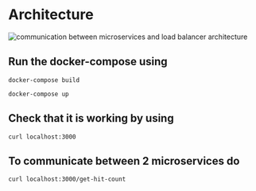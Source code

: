 # Architecture
![communication between microservices and load balancer architecture](https://raw.githubusercontent.com/minhaz1217/devops-notes/master/16.%20docker%20compose%20communicating%20microservice/image/loadbalancer%20and%20microservice%20communication.png)

## Run the docker-compose using
`docker-compose build`

`docker-compose up`

## Check that it is working by using
`curl localhost:3000`

## To communicate between 2 microservices do
`curl localhost:3000/get-hit-count`